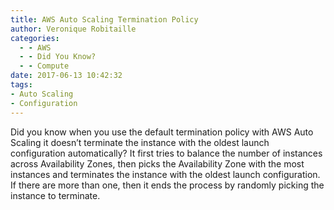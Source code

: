 ```yaml
---
title: AWS Auto Scaling Termination Policy
author: Veronique Robitaille
categories:
  - - AWS
  - - Did You Know?
  - - Compute
date: 2017-06-13 10:42:32
tags:
- Auto Scaling
- Configuration
---
```

Did you know when you use the default termination policy with AWS Auto Scaling it doesn’t terminate the instance with the oldest launch configuration automatically?  It first tries to balance the number of instances across Availability Zones, then picks the Availability Zone with the most instances and terminates the instance with the oldest launch configuration.  If there are more than one, then it ends the process by randomly picking the instance to terminate.

